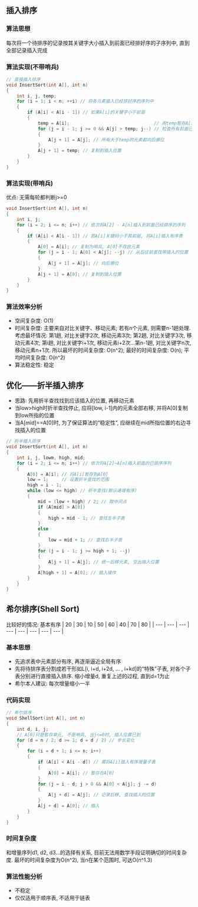 ## 插入排序

### 算法思想

每次将一个待排序的记录按其关键字大小插入到前面已经排好序的子序列中, 直到全部记录插入完成

### 算法实现(不带哨兵)

```c
// 直接插入排序
void InsertSort(int A[], int n)
{
    int i, j, temp;
    for (i = 1; i < n; ++i) // 将各元素插入已经排好序的序列中
    {
        if (A[i] < A[i - 1]) // 如果A[i]的关键字小于前驱
        {
            temp = A[i];                                // 用temp暂存A[i]
            for (j = i - 1; j >= 0 && A[j] > temp; j--) // 检查所有前面已经排好序的元素
            {
                A[j + 1] = A[j]; // 所有大于temp的元素都向后挪位
            }
            A[j + 1] = temp; // 复制到插入位置
        }
    }
}
```

### 算法实现(带哨兵)

优点: 无需每轮都判断j>=0
```c
void InsertSort(int A[], int n)
{
    int i, j;
    for (i = 2; i <= n; i++) // 依次将A[2] - A[n]插入到前面已经排序的序列
    {
        if (A[i] < A[i - 1]) // 若A[i]关键码小于其前驱, 将A[i]插入有序表
        {
            A[0] = A[i]; // 复制为哨兵, A[0]不存放元素
            for (j = i - 1; A[0] < A[j]; --j) // 从后往前查找带插入的位置
            {
                A[j + 1] = A[j]; // 向后挪位
            }
            A[j + 1] = A[0]; // 复制到插入位置
        }
    }
}
```

### 算法效率分析

- 空间复杂度: O(1)
- 时间复杂度: 主要来自对比关键字、移动元素; 若有n个元素, 则需要n-1趟处理. 考虑最坏情况: 第1趟, 对比关键字2次, 移动元素3次; 第2趟, 对比关键字3次, 移动元素4次; 第i趟, 对比关键字i+1次, 移动元素i+2次...第n-1趟, 对比关键字n次, 移动元素n+1次. 所以最坏的时间复杂度: O(n^2); 最好的时间复杂度: O(n); 平均时间复杂度: O(n^2)
- 算法稳定性: 稳定

## 优化——折半插入排序

- 思路: 先用折半查找找到应该插入的位置, 再移动元素
- 当low>high时折半查找停止, 应将[low, i-1]内的元素全部右移, 并将A[0]复制到low所指的位置
- 当A[mid]==A[0]时, 为了保证算法的“稳定性”, 应继续在mid所指位置的右边寻找插入的位置

```c
// 折半插入排序
void InsertSort(int A[], int n)
{
    int i, j, lowm, high, mid;
    for (i = 2; i <= n; i++) // 依次将A[2]~A[n]插入前面的已排序序列
    {
        A[0] = A[i]; // 将A[i]暂存到A[0]
        low = 1;     // 设置折半查找的范围
        high = i - 1;
        while (low <= high) // 折半查找(默认递增有序)
        {
            mid = (low + high) / 2; // 取中间点
            if (A[mid] > A[0])
            {
                high = mid - 1; // 查找左半子表
            }
            else
            {
                low = mid + 1; // 查找右半子表
            }
            for (j = i - 1; j >= high + 1; --j)
            {
                A[j + 1] = A[j]; // 统一后移元素, 空出插入位置
            }
            A[high + 1] = A[0]; // 插入操作
        }
    }
}
```

## 希尔排序(Shell Sort)

比较好的情况: 基本有序
| 20  | 30  | 10  | 50  | 60  | 40  | 70  | 80  |
| --- | --- | --- | --- | --- | --- | --- | --- |

### 基本思想

- 先追求表中元素部分有序, 再逐渐逼近全局有序
- 先将待排序表分割成若干形如L[i, i+d, i+2d, ... , i+kd]的“特殊”子表, 对各个子表分别进行直接插入排序. 缩小增量d, 重复上述的过程, 直到d=1为止
- 希尔本人建议: 每次增量缩小一半

### 代码实现

```c
// 希尔排序
void ShellSort(int A[], int n)
{
    int d, i, j;
    // A[0]只是暂存单元, 不是哨兵, 当j<=0时, 插入位置已到
    for (d = n / 2; d >= 1; d = d / 2) // 步长变化
    {
        for (i = d + 1; i <= n; i++)
        {
            if (A[i] < A[i - d]) // 需将A[i]插入有序增量子表
            {
                A[0] = A[i]; // 暂存在A[0]
            }
            for (j = i - d; j > 0 && A[0] < A[j]; j -= d)
            {
                A[j + d] = A[j]; // 记录后移, 查找插入的位置
            }
            A[j + d] = A[0]; // 插入
        }
    }
}
```

### 时间复杂度

和增量序列d1, d2, d3...的选择有关系, 目前无法用数学手段证明确切的时间复杂度. 最坏的时间复杂度为O(n^2), 当n在某个范围时, 可达O(n^1.3)

### 算法性能分析

- 不稳定
- 仅仅适用于顺序表, 不适用于链表